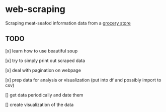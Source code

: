# web-scraping

Scraping meat-seafod information data from a [grocery store](https://www.jewelosco.com/aisle-vs/meat-seafood/meat-essentials.html?sort=price)

## TODO

[x] learn how to use beautiful soup

[x] try to simply print out scraped data

[x] deal with pagination on webpage

[x] prep data for analysis or visualization (put into df and possibly import to csv)

[] get data periodically and date them

[] create visualization of the data

